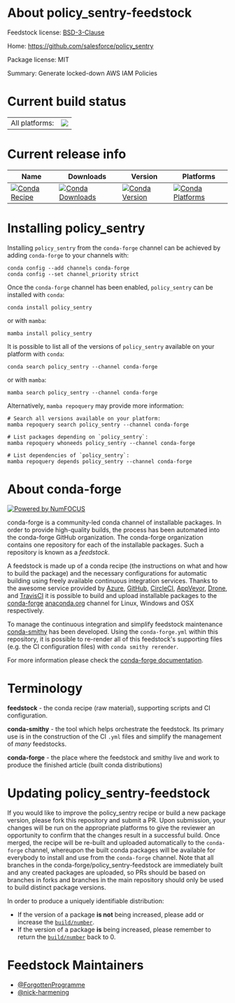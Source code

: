 About policy_sentry-feedstock
=============================

Feedstock license: [BSD-3-Clause](https://github.com/conda-forge/policy_sentry-feedstock/blob/main/LICENSE.txt)

Home: https://github.com/salesforce/policy_sentry

Package license: MIT

Summary: Generate locked-down AWS IAM Policies

Current build status
====================


<table><tr><td>All platforms:</td>
    <td>
      <a href="https://dev.azure.com/conda-forge/feedstock-builds/_build/latest?definitionId=12839&branchName=main">
        <img src="https://dev.azure.com/conda-forge/feedstock-builds/_apis/build/status/policy_sentry-feedstock?branchName=main">
      </a>
    </td>
  </tr>
</table>

Current release info
====================

| Name | Downloads | Version | Platforms |
| --- | --- | --- | --- |
| [![Conda Recipe](https://img.shields.io/badge/recipe-policy_sentry-green.svg)](https://anaconda.org/conda-forge/policy_sentry) | [![Conda Downloads](https://img.shields.io/conda/dn/conda-forge/policy_sentry.svg)](https://anaconda.org/conda-forge/policy_sentry) | [![Conda Version](https://img.shields.io/conda/vn/conda-forge/policy_sentry.svg)](https://anaconda.org/conda-forge/policy_sentry) | [![Conda Platforms](https://img.shields.io/conda/pn/conda-forge/policy_sentry.svg)](https://anaconda.org/conda-forge/policy_sentry) |

Installing policy_sentry
========================

Installing `policy_sentry` from the `conda-forge` channel can be achieved by adding `conda-forge` to your channels with:

```
conda config --add channels conda-forge
conda config --set channel_priority strict
```

Once the `conda-forge` channel has been enabled, `policy_sentry` can be installed with `conda`:

```
conda install policy_sentry
```

or with `mamba`:

```
mamba install policy_sentry
```

It is possible to list all of the versions of `policy_sentry` available on your platform with `conda`:

```
conda search policy_sentry --channel conda-forge
```

or with `mamba`:

```
mamba search policy_sentry --channel conda-forge
```

Alternatively, `mamba repoquery` may provide more information:

```
# Search all versions available on your platform:
mamba repoquery search policy_sentry --channel conda-forge

# List packages depending on `policy_sentry`:
mamba repoquery whoneeds policy_sentry --channel conda-forge

# List dependencies of `policy_sentry`:
mamba repoquery depends policy_sentry --channel conda-forge
```


About conda-forge
=================

[![Powered by
NumFOCUS](https://img.shields.io/badge/powered%20by-NumFOCUS-orange.svg?style=flat&colorA=E1523D&colorB=007D8A)](https://numfocus.org)

conda-forge is a community-led conda channel of installable packages.
In order to provide high-quality builds, the process has been automated into the
conda-forge GitHub organization. The conda-forge organization contains one repository
for each of the installable packages. Such a repository is known as a *feedstock*.

A feedstock is made up of a conda recipe (the instructions on what and how to build
the package) and the necessary configurations for automatic building using freely
available continuous integration services. Thanks to the awesome service provided by
[Azure](https://azure.microsoft.com/en-us/services/devops/), [GitHub](https://github.com/),
[CircleCI](https://circleci.com/), [AppVeyor](https://www.appveyor.com/),
[Drone](https://cloud.drone.io/welcome), and [TravisCI](https://travis-ci.com/)
it is possible to build and upload installable packages to the
[conda-forge](https://anaconda.org/conda-forge) [anaconda.org](https://anaconda.org/)
channel for Linux, Windows and OSX respectively.

To manage the continuous integration and simplify feedstock maintenance
[conda-smithy](https://github.com/conda-forge/conda-smithy) has been developed.
Using the ``conda-forge.yml`` within this repository, it is possible to re-render all of
this feedstock's supporting files (e.g. the CI configuration files) with ``conda smithy rerender``.

For more information please check the [conda-forge documentation](https://conda-forge.org/docs/).

Terminology
===========

**feedstock** - the conda recipe (raw material), supporting scripts and CI configuration.

**conda-smithy** - the tool which helps orchestrate the feedstock.
                   Its primary use is in the construction of the CI ``.yml`` files
                   and simplify the management of *many* feedstocks.

**conda-forge** - the place where the feedstock and smithy live and work to
                  produce the finished article (built conda distributions)


Updating policy_sentry-feedstock
================================

If you would like to improve the policy_sentry recipe or build a new
package version, please fork this repository and submit a PR. Upon submission,
your changes will be run on the appropriate platforms to give the reviewer an
opportunity to confirm that the changes result in a successful build. Once
merged, the recipe will be re-built and uploaded automatically to the
`conda-forge` channel, whereupon the built conda packages will be available for
everybody to install and use from the `conda-forge` channel.
Note that all branches in the conda-forge/policy_sentry-feedstock are
immediately built and any created packages are uploaded, so PRs should be based
on branches in forks and branches in the main repository should only be used to
build distinct package versions.

In order to produce a uniquely identifiable distribution:
 * If the version of a package **is not** being increased, please add or increase
   the [``build/number``](https://docs.conda.io/projects/conda-build/en/latest/resources/define-metadata.html#build-number-and-string).
 * If the version of a package **is** being increased, please remember to return
   the [``build/number``](https://docs.conda.io/projects/conda-build/en/latest/resources/define-metadata.html#build-number-and-string)
   back to 0.

Feedstock Maintainers
=====================

* [@ForgottenProgramme](https://github.com/ForgottenProgramme/)
* [@nick-harmening](https://github.com/nick-harmening/)

